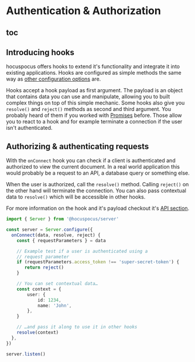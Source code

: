 # Authentication & Authorization

## toc

## Introducing hooks

hocuspocus offers hooks to extend it's functionality and integrate it into existing applications. Hooks are configured as simple methods the same way as [other configuration options](/guide/configuration) are.

Hooks accept a hook payload as first argument. The payload is an object that contains data you can use and manipulate, allowing you to built complex things on top of this simple mechanic. Some hooks also give you `resolve()` and `reject()` methods as second and third argument. You probably heard of them if you worked with [Promises](https://developer.mozilla.org/en-US/docs/Web/JavaScript/Reference/Global_Objects/Promise) before. Those allow you to react to a hook and for example terminate a connection if the user isn't authenticated.

## Authorizing & authenticating requests

With the `onConnect` hook you can check if a client is authenticated and authorized to view the current document. In a real world application this would probably be a request to an API, a database query or something else.

When the user is authorized, call the `resolve()` method. Calling `reject()` on the other hand will terminate the connection. You can also pass contextual data to `resolve()` which will be accessible in other hooks.

For more information on the hook and it's payload checkout it's [API section](/api/on-connect).

```typescript
import { Server } from '@hocuspocus/server'

const server = Server.configure({
  onConnect(data, resolve, reject) {
    const { requestParameters } = data

    // Example test if a user is authenticated using a
    // request parameter
    if (requestParameters.access_token !== 'super-secret-token') {
       return reject()
    }

    // You can set contextual data…
    const context = {
        user: {
            id: 1234,
            name: 'John',
        },
    }

    // …and pass it along to use it in other hooks
    resolve(context)
  },
})

server.listen()
```

